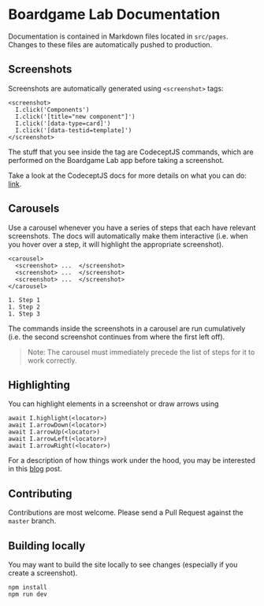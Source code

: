 # Boardgame Lab Documentation

Documentation is contained in Markdown files located in `src/pages`.
Changes to these files are automatically pushed to production.

## Screenshots

Screenshots are automatically generated using `<screenshot>` tags:

```
<screenshot>
  I.click('Components')
  I.click('[title="new component"]')
  I.click('[data-type=card]')
  I.click('[data-testid=template]')
</screenshot>
```

The stuff that you see inside the tag are CodeceptJS commands, which are
performed on the Boardgame Lab app before taking a screenshot.

Take a look at the CodeceptJS docs for more details on what you can
do: [link](https://codecept.io/playwright/).

## Carousels

Use a carousel whenever you have a series of steps that each have
relevant screenshots. The docs will automatically make them
interactive (i.e. when you hover over a step, it will highlight
the appropriate screenshot).

```
<carousel>
  <screenshot> ...  </screenshot>
  <screenshot> ...  </screenshot>
  <screenshot> ...  </screenshot>
</carousel>

1. Step 1
1. Step 2
1. Step 3
```

The commands inside the screenshots in a carousel are run cumulatively
(i.e. the second screenshot continues from where the first left off).

> Note: The carousel must immediately precede the list of steps for it to work correctly.

## Highlighting

You can highlight elements in a screenshot or draw arrows using

```
await I.highlight(<locator>)
await I.arrowDown(<locator>)
await I.arrowUp(<locator>)
await I.arrowLeft(<locator>)
await I.arrowRight(<locator>)
```

For a description of how things work under the hood, you may be interested
in this [blog](https://nicolodavis.com/blog/autogenerating-screenshots/) post.

## Contributing

Contributions are most welcome. Please send a Pull Request against
the `master` branch.

## Building locally

You may want to build the site locally to see changes (especially if you
create a screenshot).

```
npm install
npm run dev
```
